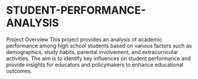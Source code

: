 # STUDENT-PERFORMANCE-ANALYSIS
 Project Overview This project provides an analysis of academic performance among high school students based on various factors such as demographics, study habits, parental involvement, and extracurricular activities. The aim is to identify key influences on student performance and provide insights for educators and policymakers to enhance educational outcomes.
